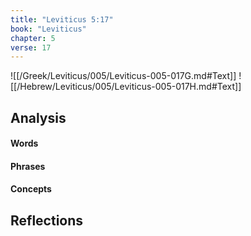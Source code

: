 ```yaml
---
title: "Leviticus 5:17"
book: "Leviticus"
chapter: 5
verse: 17
---
```

![[/Greek/Leviticus/005/Leviticus-005-017G.md#Text]]
![[/Hebrew/Leviticus/005/Leviticus-005-017H.md#Text]]

## Analysis

#### Words

#### Phrases

#### Concepts

## Reflections
